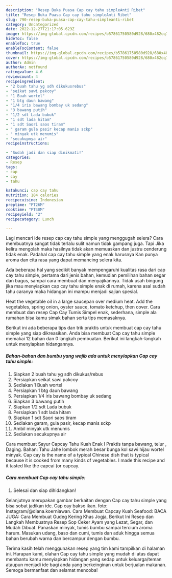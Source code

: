 ```yaml
---
description: "Resep Buka Puasa Cap cay tahu simpleAnti Ribet"
title: "Resep Buka Puasa Cap cay tahu simpleAnti Ribet"
slug: 790-resep-buka-puasa-cap-cay-tahu-simpleanti-ribet
category: Uncategorized
date: 2022-12-27T21:17:05.623Z
image: https://img-global.cpcdn.com/recipes/b57861750580d928/680x482cq70/cap-cay-tahu-simple-foto-resep-utama.jpg
hideToc: false
enableToc: true
enableTocContent: false
thumbnail: https://img-global.cpcdn.com/recipes/b57861750580d928/680x482cq70/cap-cay-tahu-simple-foto-resep-utama.jpg
cover: https://img-global.cpcdn.com/recipes/b57861750580d928/680x482cq70/cap-cay-tahu-simple-foto-resep-utama.jpg
author: Admin
authorAv: notfound
ratingvalue: 4.6
reviewcount: 4
recipeingredient:
- "2 buah tahu yg sdh dikukusrebus"
- "seikat sawi pakcoy"
- "1 Buah wortel"
- "1 btg daun bawang"
- "1/4 iris bawang bombay uk sedang"
- "3 bawang putih"
- "1/2 sdt Lada bubuk"
- "1 sdt lada hitam"
- "1 sdt Saori saos tiram"
- " garam gula pasir kecap manis sckp"
- " minyak utk menumis"
- "secukupnya air"
recipeinstructions:

- "Sudah jadi dan siap dinikmati!"
categories:
- Resep
tags:
- cap
- cay
- tahu

katakunci: cap cay tahu 
nutrition: 184 calories
recipecuisine: Indonesian
preptime: "PT26M"
cooktime: "PT40M"
recipeyield: "2"
recipecategory: Lunch

---
```



Lagi mencari ide resep cap cay tahu simple yang menggugah selera? Cara membuatnya sangat tidak terlalu sulit namun tidak gampang juga. Tapi Jika keliru mengolah maka hasilnya tidak akan memuaskan dan justru cenderung tidak enak. Padahal cap cay tahu simple yang enak harusnya Kan punya aroma dan cita rasa yang dapat memancing selera kita.


Ada beberapa hal yang sedikit banyak mempengaruhi kualitas rasa dari cap cay tahu simple, pertama dari jenis bahan, kemudian pemilihan bahan segar dan bagus, sampai cara membuat dan menyajikannya. Tidak usah bingung jika mau menyiapkan cap cay tahu simple enak di rumah, karena asal sudah tahu caranya maka hidangan ini mampu menjadi sajian spesial.

Heat the vegetable oil in a large saucepan over medium heat. Add the vegetables, spring onion, oyster sauce, tomato ketchup, then cover. Cara membuat dan resep Cap Cay Tumis Simpel enak, sederhana, simple ala rumahan bisa kamu simak bahan serta tips memasaknya.


Berikut ini ada beberapa tips dan trik praktis untuk membuat cap cay tahu simple yang siap dikreasikan. Anda bisa membuat Cap cay tahu simple memakai 12 bahan dan 0 langkah pembuatan. Berikut ini langkah-langkah untuk menyiapkan hidangannya.

<!--inarticleads1-->

##### Bahan-bahan dan bumbu yang wajib ada untuk menyiapkan Cap cay tahu simple:

1. Siapkan 2 buah tahu yg sdh dikukus/rebus
1. Persiapkan seikat sawi pakcoy
1. Sediakan 1 Buah wortel
1. Persiapkan 1 btg daun bawang
1. Persiapkan 1/4 iris bawang bombay uk sedang
1. Siapkan 3 bawang putih
1. Siapkan 1/2 sdt Lada bubuk
1. Persiapkan 1 sdt lada hitam
1. Siapkan 1 sdt Saori saos tiram
1. Sediakan  garam, gula pasir, kecap manis sckp
1. Ambil  minyak utk menumis
1. Sediakan secukupnya air


Cara membuat Sayur Capcay Tahu Kuah Enak I Praktis tanpa bawang, telur , Daging. Bahan: Tahu Jahe lombok merah besar bunga kol sawi hijau wortel minyak. Cap cay is the name of a typical Chinese dish that is typical because it is cooked from many kinds of vegetables. I made this recipe and it tasted like the capcai (or capcay. 

<!--inarticleads2-->

##### Cara membuat Cap cay tahu simple:


1. Selesai dan siap dihidangkan!

Selanjutnya merupakan gambar berkaitan dengan Cap cay tahu simple yang bisa sobat jadikan ide. Cap cay bakso ikan. foto: Instagram/@diana.koerniawan. Cara Membuat Capcay Kuah Seafood: BACA JUGA: Cara Membuat Gudeg Kering Khas Jogja, Berikut Ini Resep dan Langkah Membuatnya Resep Sop Ceker Ayam yang Lezat, Segar, dan Mudah Dibuat. Panaskan minyak, tumis bumbu sampai tercium aroma harum. Masukan udang, baso dan cumi, tumis dan aduk hingga semua bahan berubah warna dan bercampur dengan bumbu. 

Terima kasih telah menggunakan resep yang tim kami tampilkan di halaman ini. Harapan kami, olahan Cap cay tahu simple yang mudah di atas dapat membantu kamu menyiapkan hidangan yang sedap untuk keluarga/teman ataupun menjadi ide bagi anda yang berkeinginan untuk berjualan makanan. Semoga bermanfaat dan selamat mencoba!
